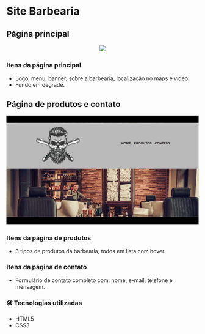 # Site Barbearia

## Página principal

<p align='center'> <img src='https://raw.githubusercontent.com/juansouzamd/site-barbearia/main/assets/Layout%20tela%20principal.gif'/></p>

### Itens da página principal

* Logo, menu, banner, sobre a barbearia, localização no maps e vídeo. 
* Fundo em degrade.

## Página de produtos e contato

<p align='center'> <img src='https://raw.githubusercontent.com/juansouzamd/site-barbearia/main/assets/Layout%20tela%20%20produtos%20e%20contato.gif'/></p>

### Itens da página de produtos

* 3 tipos de produtos da barbearia, todos em lista com hover.

### Itens da página de contato

* Formulário de contato completo com: nome, e-mail, telefone e mensagem.

### 🛠 Tecnologias utilizadas

* HTML5
* CSS3

